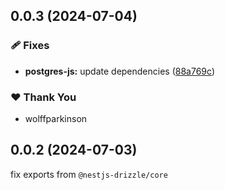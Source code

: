 ## 0.0.3 (2024-07-04)


### 🩹 Fixes

- **postgres-js:** update dependencies ([88a769c](https://github.com/wolffparkinson/nestjs-drizzle/commit/88a769c))

### ❤️  Thank You

- wolffparkinson

## 0.0.2 (2024-07-03)

fix exports from `@nestjs-drizzle/core`
